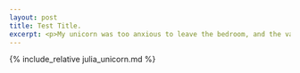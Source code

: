 ```yaml
---
layout: post
title: Test Title.
excerpt: <p>My unicorn was too anxious to leave the bedroom, and the vacuum cleaner was only making it worse. Every time I pushed the vacuum in his direction he would rear up onto his back hooves. There were less stained glass animals back here than in the rest of the apartment, but the unicorn had shuffled around and knocked his horn against the few owls that still dangled from the ceiling. They were all arcing on their taut chains, and brown bird-shaped stains scurried along the walls. He reared up so high that his horn punched into the ceiling, which was painted in mashed potato swirls that he had peppered with holes, so I gave up cleaning. I clicked the vacuum cleaner off and caught an owl as it swung near my head. Veins of metal branched through the beer-colored glass. I pulled my hands back slowly to let the owl sway gently in the air. I asked the unicorn, “You happy now?”</p>
---
```


{% include_relative julia_unicorn.md %}
